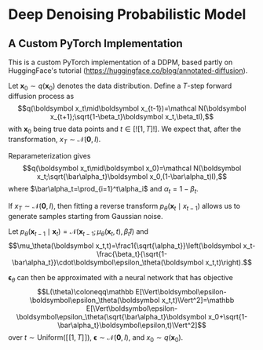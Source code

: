 # Deep Denoising Probabilistic Model
## A Custom PyTorch Implementation

This is a custom PyTorch implementation of a DDPM, based partly on HuggingFace's tutorial (https://huggingface.co/blog/annotated-diffusion).

Let $\boldsymbol x_0\sim q(\boldsymbol x_0)$ denotes the data distribution. Define a $T$-step forward diffusion process as
$$q(\boldsymbol x_t\mid\boldsymbol x_{t-1})=\mathcal N(\boldsymbol x_{t+1};\sqrt{1-\beta_t}\boldsymbol x_t,\beta_tI),$$
with $\boldsymbol x_0$ being true data points and $t\in[![1,T]!]$. We expect that, after the transformation, $x_T\sim\mathcal N(\boldsymbol 0,I)$.

Reparameterization gives
$$q(\boldsymbol x_t\mid\boldsymbol x_0)=\mathcal N(\boldsymbol x_t;\sqrt{\bar\alpha_t}\boldsymbol x_0,(1-\bar\alpha_t)I),$$
where $\bar\alpha_t=\prod_{i=1}^t\alpha_i$ and $\alpha_t=1-\beta_t$.

If $x_T\sim\mathcal N(\boldsymbol 0,I)$, then fitting a reverse transform $p_\theta(\boldsymbol x_t\mid x_{t-1})$ allows us to generate samples starting from Gaussian noise.

Let $p_\theta(\boldsymbol x_{t-1}\mid\boldsymbol  x_t)=\mathcal N(\boldsymbol x_{t-1};\mu_\theta(\boldsymbol x_t,t),\tilde\beta_tI)$ and 
$$\mu_\theta(\boldsymbol x_t,t)=\frac1{\sqrt{\alpha_t}}\left(\boldsymbol x_t-\frac{\beta_t}{\sqrt{1-\bar\alpha_t}}\cdot\boldsymbol\epsilon_\theta(\boldsymbol x_t,t)\right).$$

$\boldsymbol\epsilon_\theta$ can then be approximated with a neural network that has objective
$$L(\theta)\coloneqq\mathbb E[\Vert\boldsymbol\epsilon-\boldsymbol\epsilon_\theta(\boldsymbol x_t,t)\Vert^2]=\mathbb E[\Vert\boldsymbol\epsilon-\boldsymbol\epsilon_\theta(\sqrt{\bar\alpha_t}\boldsymbol x_0+\sqrt{1-\bar\alpha_t}\boldsymbol\epsilon,t)\Vert^2]$$
over $t\sim\mathrm{Uniform}([\![1,T]\!])$, $\boldsymbol\epsilon\sim\mathcal N(\boldsymbol 0,I)$, and $x_0\sim q(\boldsymbol x_0)$.
